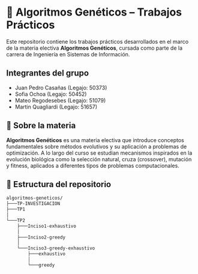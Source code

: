 # 📘 Algoritmos Genéticos – Trabajos Prácticos

Este repositorio contiene los trabajos prácticos desarrollados en el marco de la materia electiva **Algoritmos Genéticos**, cursada como parte de la carrera de Ingeniería en Sistemas de Información.

## Integrantes del grupo

-   Juan Pedro Casañas (Legajo: 50373)
-   Sofia Ochoa (Legajo: 50452)
-   Mateo Regodesebes (Legajo: 51079)
-   Martin Quagliardi (Legajo: 51657)

## 🧬 Sobre la materia

**Algoritmos Genéticos** es una materia electiva que introduce conceptos fundamentales sobre métodos evolutivos y su aplicación a problemas de optimización. A lo largo del curso se estudian mecanismos inspirados en la evolución biológica como la selección natural, cruza (crossover), mutación y fitness, aplicados a diferentes tipos de problemas computacionales.

## 📁 Estructura del repositorio

```bash
algoritmos-geneticos/
├───TP-INVESTIGACION
├───TP1
│ 
└───TP2
    ├───Inciso1-exhaustivo
    │   
    ├───Inciso2-greedy
    │   
    └───Inciso3-greedy-exhaustivo
        ├───exhaustivo
        │   
        └───greedy
```
